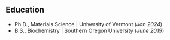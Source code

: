 
## Education
- Ph.D., Materials Science | University of Vermont (_Jan 2024_)								       		 			        		
- B.S., Biochemistry | Southern Oregon University (_June 2019_)
